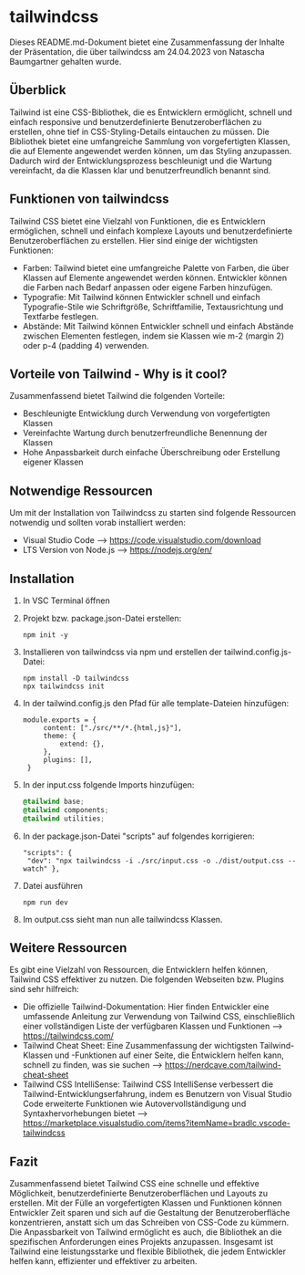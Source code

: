 # tailwindcss
Dieses README.md-Dokument bietet eine Zusammenfassung der Inhalte der Präsentation, die über tailwindcss am 24.04.2023 von Natascha Baumgartner gehalten wurde.

## Überblick
Tailwind ist eine CSS-Bibliothek, die es Entwicklern ermöglicht, schnell und einfach responsive und benutzerdefinierte Benutzeroberflächen zu erstellen, ohne tief in CSS-Styling-Details eintauchen zu müssen. Die Bibliothek bietet eine umfangreiche Sammlung von vorgefertigten Klassen, die auf Elemente angewendet werden können, um das Styling anzupassen. Dadurch wird der Entwicklungsprozess beschleunigt und die Wartung vereinfacht, da die Klassen klar und benutzerfreundlich benannt sind.

## Funktionen von tailwindcss
Tailwind CSS bietet eine Vielzahl von Funktionen, die es Entwicklern ermöglichen, schnell und einfach komplexe Layouts und benutzerdefinierte Benutzeroberflächen zu erstellen. Hier sind einige der wichtigsten Funktionen:

* Farben: Tailwind bietet eine umfangreiche Palette von Farben, die über Klassen auf Elemente angewendet werden können. Entwickler können die Farben nach Bedarf anpassen oder eigene Farben hinzufügen.
* Typografie: Mit Tailwind können Entwickler schnell und einfach Typografie-Stile wie Schriftgröße, Schriftfamilie, Textausrichtung und Textfarbe festlegen.
* Abstände: Mit Tailwind können Entwickler schnell und einfach Abstände zwischen Elementen festlegen, indem sie Klassen wie m-2 (margin 2) oder p-4 (padding 4) verwenden.

## Vorteile von Tailwind - Why is it cool?
Zusammenfassend bietet Tailwind die folgenden Vorteile:

* Beschleunigte Entwicklung durch Verwendung von vorgefertigten Klassen
* Vereinfachte Wartung durch benutzerfreundliche Benennung der Klassen
* Hohe Anpassbarkeit durch einfache Überschreibung oder Erstellung eigener Klassen

## Notwendige Ressourcen
Um mit der Installation von Tailwindcss zu starten sind folgende Ressourcen notwendig und sollten vorab installiert werden:

* Visual Studio Code --> https://code.visualstudio.com/download
* LTS Version von Node.js --> https://nodejs.org/en/

## Installation

1. In VSC Terminal öffnen

2. Projekt bzw. package.json-Datei erstellen:
   ```
   npm init -y
   ```

3. Installieren von tailwindcss via npm und erstellen der tailwind.config.js-Datei:
   ```
   npm install -D tailwindcss
   npx tailwindcss init
   ```

4. In der tailwind.config.js den Pfad für alle template-Dateien hinzufügen:
   ```
   module.exports = {
        content: ["./src/**/*.{html,js}"],
        theme: {
            extend: {},
        },
        plugins: [],
    }
    ```

1. In der input.css folgende Imports hinzufügen:
   ```css
   @tailwind base;
   @tailwind components;
   @tailwind utilities;
   ```

2. In der package.json-Datei "scripts" auf folgendes korrigieren:
   
   ```
   "scripts": {
    "dev": "npx tailwindcss -i ./src/input.css -o ./dist/output.css --watch" },
   ```

3. Datei ausführen 

   ```
   npm run dev
   ```

4. Im output.css sieht man nun alle tailwindcss Klassen.

## Weitere Ressourcen
Es gibt eine Vielzahl von Ressourcen, die Entwicklern helfen können, Tailwind CSS effektiver zu nutzen. Die folgenden Webseiten bzw. Plugins sind sehr hilfreich:

* Die offizielle Tailwind-Dokumentation: Hier finden Entwickler eine umfassende Anleitung zur Verwendung von Tailwind CSS, einschließlich einer vollständigen Liste der verfügbaren Klassen und Funktionen --> https://tailwindcss.com/
* Tailwind Cheat Sheet: Eine Zusammenfassung der wichtigsten Tailwind-Klassen und -Funktionen auf einer Seite, die Entwicklern helfen kann, schnell zu finden, was sie suchen --> https://nerdcave.com/tailwind-cheat-sheet
* Tailwind CSS IntelliSense: Tailwind CSS IntelliSense verbessert die Tailwind-Entwicklungserfahrung, indem es Benutzern von Visual Studio Code erweiterte Funktionen wie Autovervollständigung und Syntaxhervorhebungen bietet --> https://marketplace.visualstudio.com/items?itemName=bradlc.vscode-tailwindcss

## Fazit
Zusammenfassend bietet Tailwind CSS eine schnelle und effektive Möglichkeit, benutzerdefinierte Benutzeroberflächen und Layouts zu erstellen. Mit der Fülle an vorgefertigten Klassen und Funktionen können Entwickler Zeit sparen und sich auf die Gestaltung der Benutzeroberfläche konzentrieren, anstatt sich um das Schreiben von CSS-Code zu kümmern. Die Anpassbarkeit von Tailwind ermöglicht es auch, die Bibliothek an die spezifischen Anforderungen eines Projekts anzupassen. Insgesamt ist Tailwind eine leistungsstarke und flexible Bibliothek, die jedem Entwickler helfen kann, effizienter und effektiver zu arbeiten.